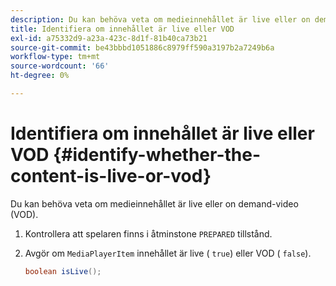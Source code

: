 ```yaml
---
description: Du kan behöva veta om medieinnehållet är live eller on demand-video (VOD).
title: Identifiera om innehållet är live eller VOD
exl-id: a75332d9-a23a-423c-8d1f-81b40ca73b21
source-git-commit: be43bbbd1051886c8979ff590a3197b2a7249b6a
workflow-type: tm+mt
source-wordcount: '66'
ht-degree: 0%

---
```


# Identifiera om innehållet är live eller VOD {#identify-whether-the-content-is-live-or-vod}

Du kan behöva veta om medieinnehållet är live eller on demand-video (VOD).

1. Kontrollera att spelaren finns i åtminstone `PREPARED` tillstånd.
1. Avgör om `MediaPlayerItem` innehållet är live ( `true`) eller VOD ( `false`).

   ```java
   boolean isLive();
   ```
